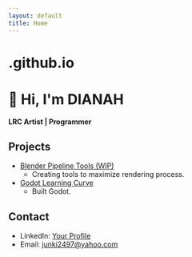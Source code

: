 ```yaml
---
layout: default
title: Home
---
```


# .github.io

# 👋 Hi, I'm DIANAH

**LRC Artist | Programmer**

## Projects

- [Blender Pipeline Tools (WIP)](https://github.com/ddlite92/BlenderPipelineTools)
  - Creating tools to maximize rendering process.
- [Godot Learning Curve](https://github.com/ddlite92/Godot)
  - Built Godot.

## Contact

- LinkedIn: [Your Profile](https://www.linkedin.com/in/dianah-rosli-247a2a94/)
- Email: junki2497@yahoo.com
